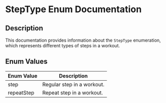 # StepType Enum Documentation

## Description
This documentation provides information about the `StepType` enumeration, which represents different types of steps in a workout.

## Enum Values

| Enum Value   | Description                                 |
|--------------|---------------------------------------------|
| step         | Regular step in a workout.                  |
| repeatStep   | Repeat step in a workout.                   |
